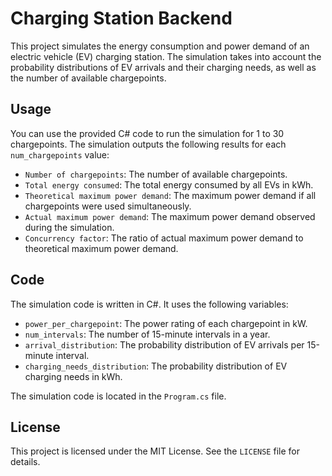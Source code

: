 # Charging Station Backend

This project simulates the energy consumption and power demand of an electric vehicle (EV) charging station. The simulation takes into account the probability distributions of EV arrivals and their charging needs, as well as the number of available chargepoints.

## Usage

You can use the provided C# code to run the simulation for 1 to 30 chargepoints. The simulation outputs the following results for each `num_chargepoints` value:

- `Number of chargepoints`: The number of available chargepoints.
- `Total energy consumed`: The total energy consumed by all EVs in kWh.
- `Theoretical maximum power demand`: The maximum power demand if all chargepoints were used simultaneously.
- `Actual maximum power demand`: The maximum power demand observed during the simulation.
- `Concurrency factor`: The ratio of actual maximum power demand to theoretical maximum power demand.

## Code

The simulation code is written in C#. It uses the following variables:

- `power_per_chargepoint`: The power rating of each chargepoint in kW.
- `num_intervals`: The number of 15-minute intervals in a year.
- `arrival_distribution`: The probability distribution of EV arrivals per 15-minute interval.
- `charging_needs_distribution`: The probability distribution of EV charging needs in kWh.

The simulation code is located in the `Program.cs` file.

## License

This project is licensed under the MIT License. See the `LICENSE` file for details.
